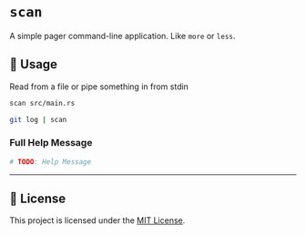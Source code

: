 # `scan`

A simple pager command-line application. Like `more` or `less`.

## 📘 Usage

Read from a file or pipe something in from stdin

```sh
scan src/main.rs
```

```sh
git log | scan
```

### Full Help Message

```sh
# TODO: Help Message
```

---

## 📄 License

This project is licensed under the [MIT License](./LICENSE).
